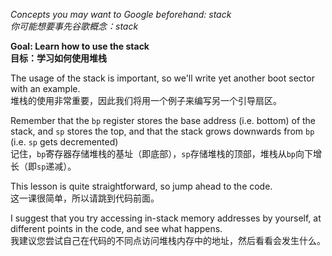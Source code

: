 *Concepts you may want to Google beforehand: stack<br/>你可能想要事先谷歌概念：stack*

**Goal: Learn how to use the stack<br/>目标：学习如何使用堆栈**

The usage of the stack is important, so we'll write yet another boot sector
with an example.<br/>堆栈的使用非常重要，因此我们将用一个例子来编写另一个引导扇区。

Remember that the `bp` register stores the base address (i.e. bottom) of the stack,
and `sp` stores the top, and that the stack grows downwards from `bp` (i.e. `sp` gets
decremented)<br/>记住，`bp`寄存器存储堆栈的基址（即底部），`sp`存储堆栈的顶部，堆栈从`bp`向下增长（即`sp`递减）。

This lesson is quite straightforward, so jump ahead to the code.<br/>这一课很简单，所以请跳到代码前面。

I suggest that you try accessing in-stack memory addresses by yourself, 
at different points in the code, and see what happens.<br/>我建议您尝试自己在代码的不同点访问堆栈内存中的地址，然后看看会发生什么。
